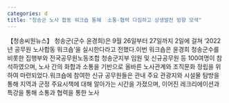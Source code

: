 ```yaml
---
categories: d
title: "청송군 노사 합동 워크숍 통해  소통·협력 다짐하고 상생발전 방향 모색"
---
```

【청송씨원뉴스】 청송군(군수 윤경희)은 9월 26일부터 27일까지 2일에 걸쳐 ‘2022년 공무원 노사합동 워크숍’을 실시한다라고 전했다.이번 워크숍은 윤경희 청송군수를 비롯한 집행부와 전국공무원노동조합 청송군지부 임원 및 신규공무원 등 100여명이 참석하였으며, 노사 간의 화합과 소통을 기반으로 올바른 노사관계와 조직문화 정립을 위하여 마련되었다.워크숍에 참여한 신규 공무원들은 관내 주요 관광지와 시설물 탐방을 통해 지역과 군정 주요시책에 대해 알아가는 시간을 가졌으며, 이어진 레크리에이션과 특강을 통해 소통과 협력을 통한 노사